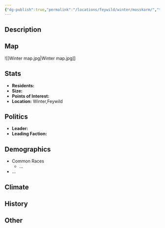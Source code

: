 ```yaml
---
{"dg-publish":true,"permalink":"/locations/feywild/winter/mosskarm/","tags":["Location","City"]}
---
```


## Description

## Map
![[Winter map.jpg\|Winter map.jpg]]
## Stats
- **Residents:** 
- **Size:** 
- **Points of Interest:**
- **Location:** Winter,Feywild

## Politics
- **Leader:** 
- **Leading Faction:** 


## Demographics
- Common Races
    - ...
- ...

## Climate

## History

## Other